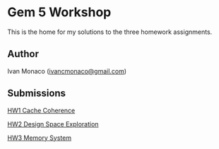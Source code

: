 # Gem 5 Workshop

This is the home for my solutions to the three homework assignments.

## Author

Ivan Monaco (ivancmonaco@gmail.com)

## Submissions

[HW1 Cache Coherence](./hw1-submission.md)

[HW2 Design Space Exploration](./hw2-submission.md)

[HW3 Memory System](./hw3-submission.md)